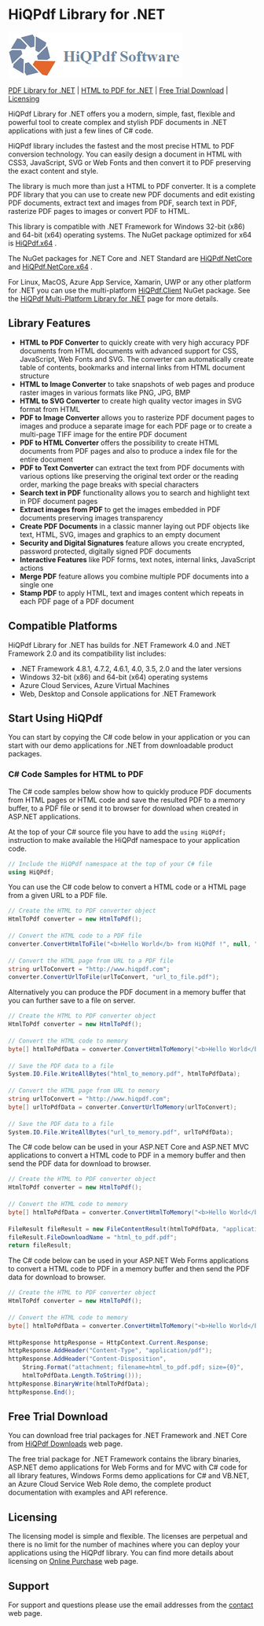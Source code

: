 # HiQPdf Library for .NET

[![HiQPdf Logo Image](https://raw.githubusercontent.com/hiqpdf/nuget-readme/main/hiqpdf-banner.png)](http://www.hiqpdf.com)

[PDF Library for .NET](http://www.hiqpdf.com/html-to-pdf-library.aspx) | [HTML to PDF for .NET](http://www.hiqpdf.com) | [Free Trial Download](http://www.hiqpdf.com/downloads.aspx) | [Licensing](http://www.hiqpdf.com/purchase.aspx)

HiQPdf Library for .NET offers you a modern, simple, fast, flexible and powerful tool to create complex and stylish PDF documents in .NET applications with just a few lines of C# code.

HiQPdf library includes the fastest and the most precise HTML to PDF conversion technology. You can easily design a document in HTML with CSS3, JavaScript, SVG or Web Fonts and then convert it to PDF preserving the exact content and style.

The library is much more than just a HTML to PDF converter. It is a complete PDF library that you can use to create new PDF documents and edit existing PDF documents, extract text and images from PDF, search text in PDF, rasterize PDF pages to images or convert PDF to HTML.

This library is compatible with .NET Framework for Windows 32-bit (x86) and 64-bit (x64) operating systems. The NuGet package optimized for x64 is [HiQPdf.x64](https://www.nuget.org/packages/HiQPdf.x64/) .

The NuGet packages for .NET Core and .NET Standard are [HiQPdf.NetCore](https://www.nuget.org/packages/HiQPdf.NetCore/) and [HiQPdf.NetCore.x64](https://www.nuget.org/packages/HiQPdf.NetCore.x64/) .

For Linux, MacOS, Azure App Service, Xamarin, UWP or any other platform for .NET you can use the multi-platform [HiQPdf.Client](https://www.nuget.org/packages/HiQPdf.Client/) NuGet package. See the [HiQPdf Multi-Platform Library for .NET](http://www.hiqpdf.com/multiplatform-html-to-pdf-library-net-core.aspx) page for more details.

## Library Features

* **HTML to PDF Converter** to quickly create with very high accuracy PDF documents from HTML documents with advanced support for CSS, JavaScript, Web Fonts and SVG. The converter can automatically create table of contents, bookmarks and internal links from HTML document structure
* **HTML to Image Converter** to take snapshots of web pages and produce raster images in various formats like PNG, JPG, BMP
* **HTML to SVG Converter** to create high quality vector images in SVG  format from HTML
* **PDF to Image Converter** allows you to rasterize PDF document pages to images and produce a separate image for each PDF page or to create a multi-page TIFF image for the entire PDF document
* **PDF to HTML Converter** offers the possibility to create HTML documents from PDF pages and also to produce a index file for the entire document
* **PDF to Text Converter** can extract the text from PDF documents with various options like preserving the original text order or the reading order, marking the page breaks with special characters 
* **Search text in PDF** functionality allows you to search and highlight text in PDF document pages
* **Extract images from PDF** to get the images embedded in PDF documents preserving images transparency
* **Create PDF Documents** in a classic manner laying out PDF objects like text, HTML, SVG, images and graphics to an empty document
* **Security and Digital Signatures** feature allows you create encrypted, password protected, digitally signed PDF documents
* **Interactive Features** like PDF forms, text notes, internal links, JavaScript actions
* **Merge PDF** feature allows you combine multiple PDF documents into a single one
* **Stamp PDF** to apply HTML, text and images content which repeats in each PDF page of a PDF document

## Compatible Platforms

HiQPdf Library for .NET has builds for .NET Framework 4.0 and .NET Framework 2.0 and its compatibility list includes:

* .NET Framework 4.8.1, 4.7.2, 4.6.1, 4.0, 3.5, 2.0 and the later versions
* Windows 32-bit (x86) and 64-bit (x64) operating systems
* Azure Cloud Services, Azure Virtual Machines
* Web, Desktop and Console applications for .NET Framework

## Start Using HiQPdf

You can start by copying the C# code below in your application or you can start with our demo applications for .NET from downloadable product packages.

### C# Code Samples for HTML to PDF

The C# code samples below show how to quickly produce PDF documents from HTML pages or HTML code and save the resulted PDF to a memory buffer, to a PDF file or send it to browser for download when created in ASP.NET applications.

At the top of your C# source file you have to add the ```using HiQPdf;``` instruction to make available the HiQPdf namespace to your application code.

```csharp
// Include the HiQPdf namespace at the top of your C# file
using HiQPdf;
```

You can use the C# code below to convert a HTML code or a HTML page from a given URL to a PDF file.

```csharp
// Create the HTML to PDF converter object
HtmlToPdf converter = new HtmlToPdf();

// Convert the HTML code to a PDF file
converter.ConvertHtmlToFile("<b>Hello World</b> from HiQPdf !", null, "html_to_file.pdf");

// Convert the HTML page from URL to a PDF file
string urlToConvert = "http://www.hiqpdf.com";
converter.ConvertUrlToFile(urlToConvert, "url_to_file.pdf");
```

Alternatively you can produce the PDF document in a memory buffer that you can further save to a file on server.

```csharp
// Create the HTML to PDF converter object
HtmlToPdf converter = new HtmlToPdf();

// Convert the HTML code to memory
byte[] htmlToPdfData = converter.ConvertHtmlToMemory("<b>Hello World</b> from HiQPdf !", null);

// Save the PDF data to a file
System.IO.File.WriteAllBytes("html_to_memory.pdf", htmlToPdfData);

// Convert the HTML page from URL to memory
string urlToConvert = "http://www.hiqpdf.com";
byte[] urlToPdfData = converter.ConvertUrlToMemory(urlToConvert);

// Save the PDF data to a file
System.IO.File.WriteAllBytes("url_to_memory.pdf", urlToPdfData);
```

The C# code below can be used in your ASP.NET Core and ASP.NET MVC applications to convert a HTML code to PDF in a memory buffer and then send the PDF data for download to browser.

```csharp
// Create the HTML to PDF converter object
HtmlToPdf converter = new HtmlToPdf();

// Convert the HTML code to memory
byte[] htmlToPdfData = converter.ConvertHtmlToMemory("<b>Hello World</b> from HiQPdf !", null);

FileResult fileResult = new FileContentResult(htmlToPdfData, "application/pdf");
fileResult.FileDownloadName = "html_to_pdf.pdf";
return fileResult;
```

The C# code below can be used in your ASP.NET Web Forms applications to convert a HTML code to PDF in a memory buffer and then send the PDF data for download to browser.

```csharp
// Create the HTML to PDF converter object
HtmlToPdf converter = new HtmlToPdf();

// Convert the HTML code to memory
byte[] htmlToPdfData = converter.ConvertHtmlToMemory("<b>Hello World</b> from HiQPdf !", null);

HttpResponse httpResponse = HttpContext.Current.Response;
httpResponse.AddHeader("Content-Type", "application/pdf");
httpResponse.AddHeader("Content-Disposition",
    String.Format("attachment; filename=html_to_pdf.pdf; size={0}",
    htmlToPdfData.Length.ToString()));
httpResponse.BinaryWrite(htmlToPdfData);
httpResponse.End();
```

## Free Trial Download

You can download free trial packages for .NET Framework and .NET Core from [HiQPdf Downloads](http://www.hiqpdf.com/downloads.aspx) web page.

The free trial package for .NET Framework contains the library binaries, ASP.NET demo applications for Web Forms and for MVC with C# code for all library features, Windows Forms demo applications for C# and VB.NET, an Azure Cloud Service Web Role demo, the complete product documentation with examples and API reference.

## Licensing

The licensing model is simple and flexible. The licenses are perpetual and there is no limit for the number of machines where you can deploy your applications using the HiQPdf library.
You can find more details about licensing on [Online Purchase](http://www.hiqpdf.com/purchase.aspx) web page.

## Support

For support and questions please use the email addresses from the [contact](http://www.hiqpdf.com/contact.aspx) web page. 
